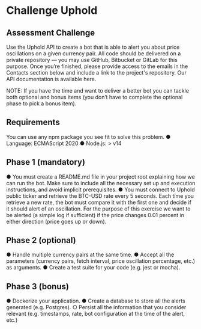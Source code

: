# Challenge Uphold

## Assessment Challenge

Use the Uphold API to create a bot that is able to alert you about price oscillations on a given
currency pair.
All code should be delivered on a private repository — you may use GitHub, Bitbucket or
GitLab for this purpose. Once you’re finished, please provide access to the emails in the
Contacts section below and include a link to the project's repository.
Our API documentation is available here.

NOTE: If you have the time and want to deliver a better bot you can tackle both optional and
bonus items (you don’t have to complete the optional phase to pick a bonus item).

## Requirements

You can use any npm package you see fit to solve this problem.
● Language: ECMAScript 2020
● Node.js: > v14

## Phase 1 (mandatory)

● You must create a README.md file in your project root explaining how we can run the
bot. Make sure to include all the necessary set up and execution instructions, and
avoid implicit prerequisites.
● You must connect to Uphold public ticker and retrieve the BTC-USD rate every 5
seconds. Each time you retrieve a new rate, the bot must compare it with the first one
and decide if it should alert of an oscillation. For the purpose of this exercise we want
to be alerted (a simple log if sufficient) if the price changes 0.01 percent in either
direction (price goes up or down).

## Phase 2 (optional)

● Handle multiple currency pairs at the same time.
● Accept all the parameters (currency pairs, fetch interval, price oscillation percentage,
etc.) as arguments.
● Create a test suite for your code (e.g. jest or mocha).

## Phase 3 (bonus)

● Dockerize your application.
● Create a database to store all the alerts generated (e.g. Postgres).
○ Persist all the information that you consider relevant (e.g. timestamps, rate, bot configuration at the time of the alert, etc.)
